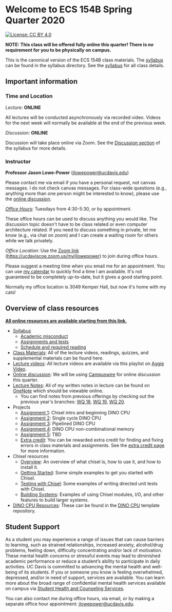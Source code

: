 # Welcome to ECS 154B Spring Quarter 2020

[![License: CC BY 4.0](https://img.shields.io/badge/License-CC%20BY%204.0-lightgrey.svg)](https://creativecommons.org/licenses/by/4.0/)

**NOTE: This class will be offered fully online this quarter!
There is *no* requirement for you to be physically on campus.**

This is the canonical version of the ECS 154B class materials.
The [syllabus](syllabus/syllabus.md) can be found in the syllabus directory.
See the [syllabus](syllabus/syllabus.md) for all class details.

## Important information

### Time and Location

*Lecture*: **ONLINE**

All lectures will be conducted asynchronously via recorded video.
Videos for the next week will normally be available at the end of the previous week.

*Discussion*: **ONLINE**

Discussion will take place online via Zoom.
See the [Discussion section](syllabus/syllabus.md#discussion) of the syllabus for more details.

### Instructor

**Professor Jason Lowe-Power** (<jlowepower@ucdavis.edu>)

Please contact me via email if you have a personal request, *not* canvas messages.
I do not check canvas messages.
For class-wide questions (e.g., anything more than one person might be interested to know), please use the [online discussion](https://campuswire.com/c/GDBEBE971).

[*Office Hours*](https://ucdaviscoe.zoom.us/my/jlowepower): Tuesdays from 4:30-5:30, or by appointment.

These office hours can be used to discuss anything you would like.
The discussion topic doesn't have to be class related or even computer architecture related.
If you need to discuss something in private, let me know (e.g., via chat on zoom) and I can create a waiting room for others while we talk privately.

*Office Location*: Use the [Zoom link](https://ucdaviscoe.zoom.us/my/jlowepower) (<https://ucdaviscoe.zoom.us/my/jlowepower>) to join during office hours.

Please suggest a meeting time when you email me for an appointment.
You can use [my calendar](https://calendar.google.com/calendar/embed?src=jlowepower%40ucdavis.edu&ctz=America%2FLos_Angeles) to quickly find a time I am available.
It's not guaranteed to be completely up-to-date, but it gives a good starting point.

Normally my office location is 3049 Kemper Hall, but now it's home with my cats!

## Overview of class resources

[**All online resources are available starting from this link.**](materials/index.md)

- [Syllabus](syllabus/syllabus.md)
  - [Academic misconduct](syllabus/syllabus.md#academic-misconduct)
  - [Assignments and tests](syllabus/syllabus.md#assignments-and-tests)
  - [Schedule and required reading](syllabus/schedule.csv)
- [Class Materials](materials/index.md): All of the lecture videos, readings, quizzes, and supplemental materials can be found here.
- [Lecture videos](https://video.ucdavis.edu/playlist/dedicated/0_8bwr1nkj/): All lecture videos are available via this playlist on [Aggie Video](https://video.ucdavis.edu/playlist/details/0_8bwr1nkj).
- [Online discussion](https://campuswire.com/c/GDBEBE971/): We will be using [Campuswire](https://campuswire.com/c/GDBEBE971/) for online discussion this quarter.
- [Lecture Notes](https://ucdavis365-my.sharepoint.com/:o:/g/personal/jlowepower_ucdavis_edu/El-DA5B06wNOpS3DzLCLsWYBLw2X5dl4743mokLQqoQsfQ?e=jGOhK1): All of my written notes in lecture can be found on [OneNote](https://ucdavis365-my.sharepoint.com/:o:/g/personal/jlowepower_ucdavis_edu/El-DA5B06wNOpS3DzLCLsWYBLw2X5dl4743mokLQqoQsfQ?e=jGOhK1) which should be viewable online.
  - You can find notes from previous offerings by checking out the previous year's branches: [WQ 18](https://github.com/jlpteaching/ECS154B/tree/wq18/lecture%20notes), [WQ 19](https://github.com/jlpteaching/ECS154B/tree/wq19/lecture%20notes), [WQ 20](https://ucdavis365-my.sharepoint.com/:o:/g/personal/jlowepower_ucdavis_edu/EvMxZRE7fVlDi8i7tyjv_pYBAIM9TMFFsX3NkKT68kXhCQ?e=vSLDcX).
- Projects
  - [Assignment 1](https://github.com/jlpteaching/dinocpu-sq20/blob/master/assignments/assignment-1.md): Chisel intro and beginning DINO CPU
  - [Assignment 2](https://github.com/jlpteaching/dinocpu-sq20/blob/master/assignments/assignment-2.md): Single cycle DINO CPU
  - [Assignment 3](https://github.com/jlpteaching/dinocpu-sq20/blob/master/assignments/assignment-3.md): Pipelined DINO CPU
  - [Assignment 4](https://github.com/jlpteaching/dinocpu-sq20/blob/master/assignments/assignment-4.md): DINO CPU non-combinational memory
  - [Assignment 5](): TBD
  - [Extra credit](./extra-credit.md): You can be rewarded extra credit for finding and fixing errors in class materials and assignments. See the [extra credit page](./extra-credit.md) for more information.
- Chisel resources
  - [Overview](chisel-notes/overview.md): An overview of what chisel is, how to use it, and how to install it.
  - [Getting Started](chisel-notes/getting-started.md): Some simple examples to get you started with Chisel.
  - [Testing with Chisel](chisel-notes/testing.md): Some examples of writing directed unit tests with Chisel.
  - [Building Systems](chisel-notes/building-systems.md): Examples of using Chisel modules, I/O, and other features to build larger systems.
- [DINO CPU Resources](https://github.com/jlpteaching/dinocpu-sq20/): These can be found in the [DINO CPU](https://github.com/jlpteaching/dinocpu-sq20/) template repository.

## Student Support

As a student you may experience a range of issues that can cause barriers to learning, such as strained relationships, increased anxiety, alcohol/drug problems, feeling down, difficulty concentrating and/or lack of motivation.
These mental health concerns or stressful events may lead to diminished academic performance or reduce a student’s ability to participate in daily activities.
UC Davis is committed to advancing the mental health and well-being of its students.
If you or someone you know is feeling overwhelmed, depressed, and/or in need of support, services are available.
You can learn more about the broad range of confidential mental health services available on campus via [Student Health and Counseling Services](https://shcs.ucdavis.edu/).

You can also contact me during office hours, via email, or by making a separate office hour appointment: [jlowepower@ucdavis.edu](mailto:jlowepower@ucdavis.edu).
